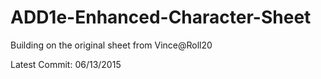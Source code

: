 # ADD1e-Enhanced-Character-Sheet

Building on the original sheet from Vince@Roll20

Latest Commit: 06/13/2015
